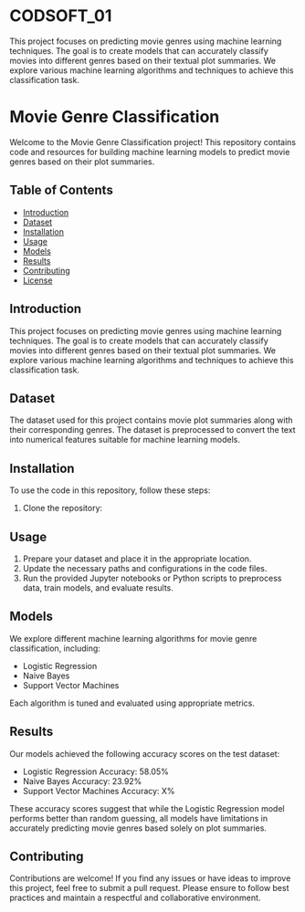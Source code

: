 # CODSOFT_01
 This project focuses on predicting movie genres using machine learning techniques. The goal is to create models that can accurately classify movies into different genres based on their textual plot summaries. We explore various machine learning algorithms and techniques to achieve this classification task.
 # Movie Genre Classification

Welcome to the Movie Genre Classification project! This repository contains code and resources for building machine learning models to predict movie genres based on their plot summaries.

## Table of Contents

- [Introduction](#introduction)
- [Dataset](#dataset)
- [Installation](#installation)
- [Usage](#usage)
- [Models](#models)
- [Results](#results)
- [Contributing](#contributing)
- [License](#license)

## Introduction

This project focuses on predicting movie genres using machine learning techniques. The goal is to create models that can accurately classify movies into different genres based on their textual plot summaries. We explore various machine learning algorithms and techniques to achieve this classification task.

## Dataset

The dataset used for this project contains movie plot summaries along with their corresponding genres. The dataset is preprocessed to convert the text into numerical features suitable for machine learning models.

## Installation

To use the code in this repository, follow these steps:

1. Clone the repository:

## Usage

1. Prepare your dataset and place it in the appropriate location.
2. Update the necessary paths and configurations in the code files.
3. Run the provided Jupyter notebooks or Python scripts to preprocess data, train models, and evaluate results.

## Models

We explore different machine learning algorithms for movie genre classification, including:
- Logistic Regression
- Naive Bayes
- Support Vector Machines

Each algorithm is tuned and evaluated using appropriate metrics.

## Results

Our models achieved the following accuracy scores on the test dataset:
- Logistic Regression Accuracy: 58.05%
- Naive Bayes Accuracy: 23.92%
- Support Vector Machines Accuracy: X%

These accuracy scores suggest that while the Logistic Regression model performs better than random guessing, all models have limitations in accurately predicting movie genres based solely on plot summaries.

## Contributing

Contributions are welcome! If you find any issues or have ideas to improve this project, feel free to submit a pull request. Please ensure to follow best practices and maintain a respectful and collaborative environment.



